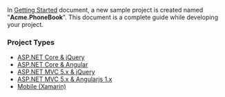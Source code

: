 In [Getting Started](Getting-Started.md) document, a new sample
project is created named "**Acme.PhoneBook**". This document is a
complete guide while developing your project.

### Project Types

-   [ASP.NET Core & jQuery](Development-Guide-Core.md)
-   [ASP.NET Core & Angular](Development-Guide-Angular.md)
-   [ASP.NET MVC 5.x & jQuery](Development-Guide-Mvc-Angularjs.md)
-   [ASP.NET MVC 5.x & Angularjs 1.x](Development-Guide-Mvc-Angularjs.md)
-   [Mobile (Xamarin)](Development-Guide-Xamarin.md)

